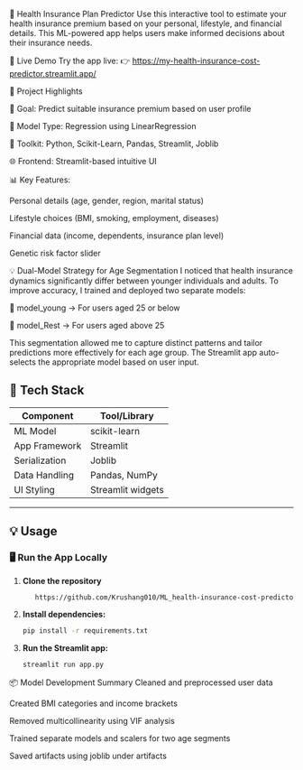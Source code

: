 🏥 Health Insurance Plan Predictor
Use this interactive tool to estimate your health insurance premium based on your personal, lifestyle, and financial details. This ML-powered app helps users make informed decisions about their insurance needs.

🔗 Live Demo Try the app live: 
👉 https://my-health-insurance-cost-predictor.streamlit.app/

📌 Project Highlights


🎯 Goal: Predict suitable insurance premium based on user profile

🧠 Model Type: Regression using LinearRegression

🧪 Toolkit: Python, Scikit-Learn, Pandas, Streamlit, Joblib

🌐 Frontend: Streamlit-based intuitive UI

📊 Key Features:

Personal details (age, gender, region, marital status)

Lifestyle choices (BMI, smoking, employment, diseases)

Financial data (income, dependents, insurance plan level)

Genetic risk factor slider

💡 Dual-Model Strategy for Age Segmentation
I noticed that health insurance dynamics significantly differ between younger individuals and adults. To improve accuracy, I trained and deployed two separate models:

🔹 model_young → For users aged 25 or below

🔸 model_Rest → For users aged above 25

This segmentation allowed me to capture distinct patterns and tailor predictions more effectively for each age group. The Streamlit app auto-selects the appropriate model based on user input.


## 🧰 Tech Stack

| Component       | Tool/Library        |
|----------------|---------------------|
| ML Model       | scikit-learn        |
| App Framework  | Streamlit           |
| Serialization  | Joblib              |
| Data Handling  | Pandas, NumPy       |
| UI Styling     | Streamlit widgets   |

---


## 💡 Usage

### 🖥️ Run the App Locally

1. **Clone the repository**
   ```bash
      https://github.com/Krushang010/ML_health-insurance-cost-predictor.git

   
2. **Install dependencies:**
   ```bash
   pip install -r requirements.txt


3. **Run the Streamlit app:**
   ```bash
   streamlit run app.py


📦 Model Development Summary
Cleaned and preprocessed user data

Created BMI categories and income brackets

Removed multicollinearity using VIF analysis

Trained separate models and scalers for two age segments

Saved artifacts using joblib under artifacts
